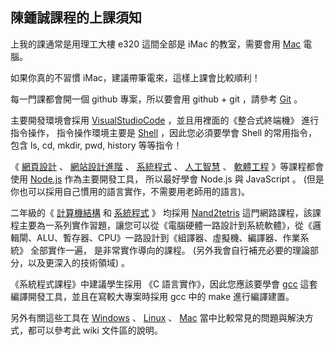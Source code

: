 ## 陳鍾誠課程的上課須知

上我的課通常是用理工大樓 e320 這間全部是 iMac 的教室，需要會用 [Mac](Mac) 電腦。

如果你真的不習慣 iMac，建議帶筆電來，這樣上課會比較順利！

每一門課都會開一個 github 專案，所以要會用 github + git ，請參考 [Git](git) 。

主要開發環境會採用 [VisualStudioCode](VisualStudioCode) ，並且用裡面的《整合式終端機》 進行指令操作， 指令操作環境主要是 [Shell](Shell) ，因此您必須要學會 Shell 的常用指令，包含 ls, cd, mkdir, pwd, history 等等指令！ 

《 [網頁設計](WebPage) 、 [網站設計進階](WebSite) 、 [系統程式](SystemProgramming) 、 [人工智慧](ArtificialIntelligence) 、 [軟體工程](SoftwareEngineering) 》等課程都會使用 [Node.js](Nodejs) 作為主要開發工具， 所以最好學會 Node.js 與 JavaScript 。 (但是你也可以採用自己慣用的語言實作，不需要用老師用的語言)。

二年級的《 [計算機結構](ComputerOrganization) 和 [系統程式](SystemProgramming) 》 均採用 [Nand2tetris](http://www.nand2tetris.org/) 這門網路課程，該課程主要為一系列實作習題，讓您可以從《電腦硬體一路設計到系統軟體》，從《邏輯閘、ALU、暫存器、CPU》一路設計到《組譯器、虛擬機、編譯器、作業系統》 全部實作一遍， 是非常實作導向的課程。 (另外我會自行補充必要的理論部分，以及更深入的技術領域) 。

《系統程式課程》中建議學生採用 《C 語言實作》，因此您應該要學會 [gcc](Gcc) 這套編譯開發工具，並且在寫較大專案時採用 gcc 中的 make 進行編譯建置。

另外有關這些工具在 [Windows](Windows) 、 [Linux](Linux) 、 [Mac](Mac) 當中比較常見的問題與解決方式，都可以參考此 wiki 文件區的說明。


